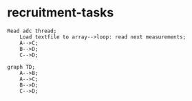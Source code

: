# recruitment-tasks

```mermaid
Read adc thread;
    Load textfile to array-->loop: read next measurements;
    A-->C;
    B-->D;
    C-->D;
```
```mermaid
graph TD;
    A-->B;
    A-->C;
    B-->D;
    C-->D;
```
